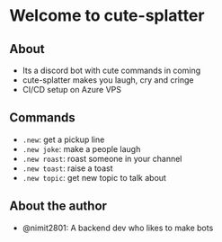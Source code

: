 # Welcome to cute-splatter

## About

- Its a discord bot with cute commands in coming
- cute-splatter makes you laugh, cry and cringe
- CI/CD setup on Azure VPS

## Commands

- `.new`: get a pickup line
- `.new joke`: make a people laugh
- `.new roast`: roast someone in your channel
- `.new toast`: raise a toast
- `.new topic`: get new topic to talk about

## About the author

- @nimit2801: A backend dev who likes to make bots
